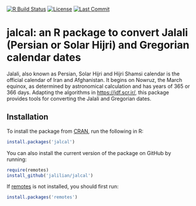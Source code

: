 [![R Build Status](https://github.com/jalilian/jalcal/workflows/R-CMD-check/badge.svg)](https://github.com/jalilian/jalcal/actions)
[![License](https://eddelbuettel.github.io/badges/GPL2+.svg)](http://www.gnu.org/licenses/gpl-2.0.html)
[![Last Commit](https://img.shields.io/github/last-commit/jalilian/jalcal)](https://github.com/jalilian/jalcal)

# jalcal: an R package to convert Jalali (Persian or Solar Hijri) and Gregorian calendar dates  

Jalali, also known as Persian, Solar Hijri and Hijri Shamsi calendar is the official calendar of Iran and Afghanistan. It begins on Nowruz, the March equinox, as determined by astronomical calculation and has years of 365 or 366 days. Adapting the algorithms in <https://jdf.scr.ir/>, this package provides tools for converting the Jalali and Gregorian dates.

## Installation

To install the package from [CRAN](https://CRAN.R-project.org/package=jalcal), run the following in R:
```R
install.packages('jalcal')
```

You can also install the current version of the package on GitHub by running:
```R
require(remotes)
install_github('jalilian/jalcal')
```

If [remotes](https://github.com/r-lib/remotes) is not installed, you should first run:

```R
install.packages('remotes')
